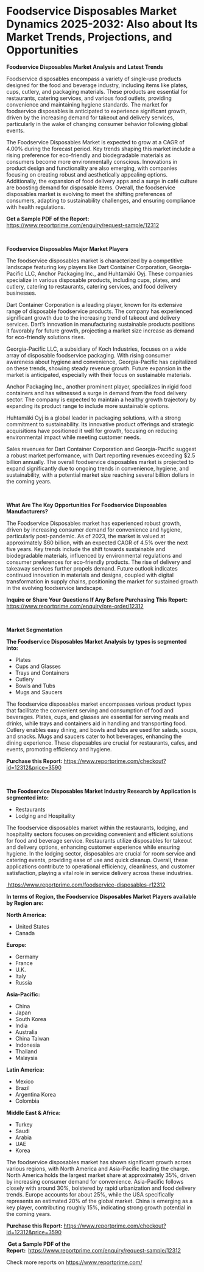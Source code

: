 <p><h1>Foodservice Disposables Market Dynamics 2025-2032: Also about Its Market Trends, Projections, and Opportunities</h1></p><p><strong>Foodservice Disposables Market Analysis and Latest Trends</strong></p>
<p><p>Foodservice disposables encompass a variety of single-use products designed for the food and beverage industry, including items like plates, cups, cutlery, and packaging materials. These products are essential for restaurants, catering services, and various food outlets, providing convenience and maintaining hygiene standards. The market for foodservice disposables is anticipated to experience significant growth, driven by the increasing demand for takeout and delivery services, particularly in the wake of changing consumer behavior following global events.</p><p>The Foodservice Disposables Market is expected to grow at a CAGR of 4.00% during the forecast period. Key trends shaping this market include a rising preference for eco-friendly and biodegradable materials as consumers become more environmentally conscious. Innovations in product design and functionality are also emerging, with companies focusing on creating robust and aesthetically appealing options. Additionally, the expansion of food delivery apps and a surge in café culture are boosting demand for disposable items. Overall, the foodservice disposables market is evolving to meet the shifting preferences of consumers, adapting to sustainability challenges, and ensuring compliance with health regulations.</p></p>
<p><strong>Get a Sample PDF of the Report:&nbsp;</strong> <a href="https://www.reportprime.com/enquiry/request-sample/12312?utm_campaign=3309&utm_medium=2&utm_source=Github&utm_content=ia&utm_term=18032025&utm_id=foodservice-disposables">https://www.reportprime.com/enquiry/request-sample/12312</a></p>
<p>&nbsp;</p>
<p><strong>Foodservice Disposables Major Market Players</strong></p>
<p><p>The foodservice disposables market is characterized by a competitive landscape featuring key players like Dart Container Corporation, Georgia-Pacific LLC, Anchor Packaging Inc., and Huhtamäki Oyj. These companies specialize in various disposable products, including cups, plates, and cutlery, catering to restaurants, catering services, and food delivery businesses.</p><p>Dart Container Corporation is a leading player, known for its extensive range of disposable foodservice products. The company has experienced significant growth due to the increasing trend of takeout and delivery services. Dart’s innovation in manufacturing sustainable products positions it favorably for future growth, projecting a market size increase as demand for eco-friendly solutions rises.</p><p>Georgia-Pacific LLC, a subsidiary of Koch Industries, focuses on a wide array of disposable foodservice packaging. With rising consumer awareness about hygiene and convenience, Georgia-Pacific has capitalized on these trends, showing steady revenue growth. Future expansion in the market is anticipated, especially with their focus on sustainable materials.</p><p>Anchor Packaging Inc., another prominent player, specializes in rigid food containers and has witnessed a surge in demand from the food delivery sector. The company is expected to maintain a healthy growth trajectory by expanding its product range to include more sustainable options.</p><p>Huhtamäki Oyj is a global leader in packaging solutions, with a strong commitment to sustainability. Its innovative product offerings and strategic acquisitions have positioned it well for growth, focusing on reducing environmental impact while meeting customer needs.</p><p>Sales revenues for Dart Container Corporation and Georgia-Pacific suggest a robust market performance, with Dart reporting revenues exceeding $2.5 billion annually. The overall foodservice disposables market is projected to expand significantly due to ongoing trends in convenience, hygiene, and sustainability, with a potential market size reaching several billion dollars in the coming years.</p></p>
<p>&nbsp;</p>
<p><strong>What Are The Key Opportunities For Foodservice Disposables Manufacturers?</strong></p>
<p><p>The Foodservice Disposables market has experienced robust growth, driven by increasing consumer demand for convenience and hygiene, particularly post-pandemic. As of 2023, the market is valued at approximately $60 billion, with an expected CAGR of 4.5% over the next five years. Key trends include the shift towards sustainable and biodegradable materials, influenced by environmental regulations and consumer preferences for eco-friendly products. The rise of delivery and takeaway services further propels demand. Future outlook indicates continued innovation in materials and designs, coupled with digital transformation in supply chains, positioning the market for sustained growth in the evolving foodservice landscape.</p></p>
<p><strong>Inquire or Share Your Questions If Any Before Purchasing This Report:</strong> <a href="https://www.reportprime.com/enquiry/pre-order/12312?utm_campaign=3309&utm_medium=2&utm_source=Github&utm_content=ia&utm_term=18032025&utm_id=foodservice-disposables">https://www.reportprime.com/enquiry/pre-order/12312</a></p>
<p>&nbsp;</p>
<p><strong>Market Segmentation</strong></p>
<p><strong>The Foodservice Disposables Market Analysis by types is segmented into:</strong></p>
<p><ul><li>Plates</li><li>Cups and Glasses</li><li>Trays and Containers</li><li>Cutlery</li><li>Bowls and Tubs</li><li>Mugs and Saucers</li></ul></p>
<p><p>The foodservice disposables market encompasses various product types that facilitate the convenient serving and consumption of food and beverages. Plates, cups, and glasses are essential for serving meals and drinks, while trays and containers aid in handling and transporting food. Cutlery enables easy dining, and bowls and tubs are used for salads, soups, and snacks. Mugs and saucers cater to hot beverages, enhancing the dining experience. These disposables are crucial for restaurants, cafes, and events, promoting efficiency and hygiene.</p></p>
<p><strong>Purchase this Report:&nbsp;</strong><a href="https://www.reportprime.com/checkout?id=12312&price=3590&utm_campaign=3309&utm_medium=2&utm_source=Github&utm_content=ia&utm_term=18032025&utm_id=foodservice-disposables">https://www.reportprime.com/checkout?id=12312&price=3590</a></p>
<p>&nbsp;</p>
<p><strong>The Foodservice Disposables Market Industry Research by Application is segmented into:</strong></p>
<p><ul><li>Restaurants</li><li>Lodging and Hospitality</li></ul></p>
<p><p>The foodservice disposables market within the restaurants, lodging, and hospitality sectors focuses on providing convenient and efficient solutions for food and beverage service. Restaurants utilize disposables for takeout and delivery options, enhancing customer experience while ensuring hygiene. In the lodging sector, disposables are crucial for room service and catering events, providing ease of use and quick cleanup. Overall, these applications contribute to operational efficiency, cleanliness, and customer satisfaction, playing a vital role in service delivery across these industries.</p></p>
<p><a href="https://www.reportprime.com/foodservice-disposables-r12312?utm_campaign=3309&utm_medium=2&utm_source=Github&utm_content=ia&utm_term=18032025&utm_id=foodservice-disposables">&nbsp;https://www.reportprime.com/foodservice-disposables-r12312</a></p>
<p><strong>In terms of Region, the Foodservice Disposables Market Players available by Region are:</strong></p>
<p>
    <p> <strong> North America: </strong>
        <ul>
            <li>United States</li>
            <li>Canada</li>
        </ul>
        </p> 
    <p> <strong> Europe: </strong>
        <ul>
            <li>Germany</li>
            <li>France</li>
            <li>U.K.</li>
            <li>Italy</li>
            <li>Russia</li>
        </ul>
        </p> 
    <p> <strong> Asia-Pacific: </strong>
        <ul>
            <li>China</li>
            <li>Japan</li>
            <li>South Korea</li>
            <li>India</li>
            <li>Australia</li>
            <li>China Taiwan</li>
            <li>Indonesia</li>
            <li>Thailand</li>
            <li>Malaysia</li>
        </ul>
        </p> 
    <p> <strong> Latin America: </strong>
        <ul>
            <li>Mexico</li>
            <li>Brazil</li>
            <li>Argentina Korea</li>
            <li>Colombia</li>
        </ul>
        </p> 
    <p> <strong> Middle East & Africa: </strong>
        <ul>
            <li>Turkey</li>
            <li>Saudi</li>
            <li>Arabia</li>
            <li>UAE</li>
            <li>Korea</li>
        </ul>
    </p>
    </p>
<p><p>The foodservice disposables market has shown significant growth across various regions, with North America and Asia-Pacific leading the charge. North America holds the largest market share at approximately 35%, driven by increasing consumer demand for convenience. Asia-Pacific follows closely with around 30%, bolstered by rapid urbanization and food delivery trends. Europe accounts for about 25%, while the USA specifically represents an estimated 20% of the global market. China is emerging as a key player, contributing roughly 15%, indicating strong growth potential in the coming years.</p></p>
<p><strong>Purchase this Report: </strong><a href="https://www.reportprime.com/checkout?id=12312&price=3590&utm_campaign=3309&utm_medium=2&utm_source=Github&utm_content=ia&utm_term=18032025&utm_id=foodservice-disposables">https://www.reportprime.com/checkout?id=12312&price=3590</a></p>
<p>&nbsp;<strong>Get a Sample PDF of the Report:&nbsp;&nbsp;</strong><a href="https://www.reportprime.com/enquiry/request-sample/12312?utm_campaign=3309&utm_medium=2&utm_source=Github&utm_content=ia&utm_term=18032025&utm_id=foodservice-disposables">https://www.reportprime.com/enquiry/request-sample/12312</a></p>
<p><strong></strong></p>
<p>Check more reports on <a href="https://www.reportprime.com/?utm_campaign=3309&utm_medium=2&utm_source=Github&utm_content=ia&utm_term=18032025&utm_id=foodservice-disposables">https://www.reportprime.com/</a></p>